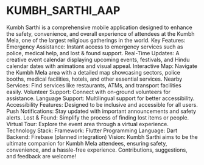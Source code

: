 # KUMBH_SARTHI_AAP
Kumbh Sarthi is a comprehensive mobile application designed to enhance the safety, convenience, and overall experience of attendees at the Kumbh Mela, one of the largest religious gatherings in the world. Key Features: Emergency Assistance: Instant access to emergency services such as police, medical help, and lost & found support. Real-Time Updates: A creative event calendar displaying upcoming events, festivals, and Hindu calendar dates with animations and visual appeal. Interactive Map: Navigate the Kumbh Mela area with a detailed map showcasing sectors, police booths, medical facilities, hotels, and other essential services. Nearby Services: Find services like restaurants, ATMs, and transport facilities easily. Volunteer Support: Connect with on-ground volunteers for assistance. Language Support: Multilingual support for better accessibility. Accessibility Features: Designed to be inclusive and accessible for all users. Push Notifications: Stay updated with important announcements and safety alerts. Lost & Found: Simplify the process of finding lost items or people. Virtual Tour: Explore the event area through a virtual experience. Technology Stack: Framework: Flutter Programming Language: Dart Backend: Firebase (planned integration) Vision: Kumbh Sarthi aims to be the ultimate companion for Kumbh Mela attendees, ensuring safety, convenience, and a hassle-free experience.  Contributions, suggestions, and feedback are welcome!
